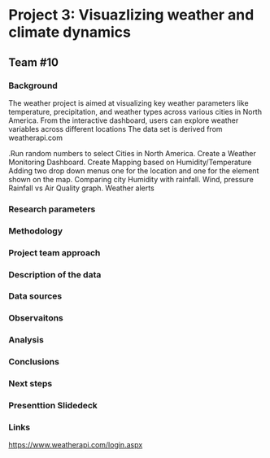 # Project 3: Visuazlizing weather and climate dynamics


## Team #10

### Background
The weather project is aimed at visualizing key weather parameters like temperature, precipitation, and weather types across various cities in North America. From the interactive dashboard, users can explore weather variables across different locations The data set is derived from weatherapi.com

.Run random numbers to select Cities in North America.
  Create a Weather Monitoring Dashboard.
  Create Mapping based on Humidity/Temperature
  Adding two drop down menus one for the location and one for the element shown on the map.
  Comparing city Humidity with rainfall.
  Wind, pressure
  Rainfall vs Air Quality graph.
  Weather alerts

### Research parameters




### Methodology


### Project team approach


### Description of the data


### Data sources



### Observaitons


### Analysis


### Conclusions


### Next steps

### Presenttion Slidedeck

### Links
https://www.weatherapi.com/login.aspx
